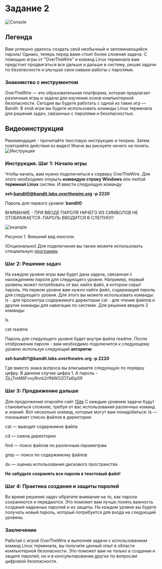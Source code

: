 # Задание 2
![Console](https://github.com/kvinokain/DUP01/blob/main/Foto/Konsol.jpg?raw=true)
## Легенда
Вам успешно удалось создать свой необычный и запоминающийся пароль! Однако, теперь перед вами стоит более сложная задача. С помощью игры от "OverTheWire" и команд Linux терминала вам предстоит продвигаться все дальше и дальше в систему, решая задачи по безопасности и улучшая свои навыки работы с паролями.
### Знакомство с инструментом
OverTheWire — это образовательная платформа, которая предлагает различные игры и задачи для изучения основ компьютерной безопасности. Сегодня вы будете работать с одной из таких игр — Bandit. В этой игре вы будете использовать команды Linux терминала для решения задач, связанных с паролями и безопасностью.
## Видеоинструкция
Рекомендация - прочитайте текстовую инструкцию и теорию. Затем повторяйте действия из видео! Иначе вы рискуете ничего не понять. ![Инструкция](https://disk.yandex.ru/i/CWIw9Dp9LKF6Jw)
### Инструкция. Шаг 1: Начало игры
Чтобы начать, вам нужно подключиться к серверу OverTheWire. Для этого необходимо открыть **командую строку Windows** или любой **терминал Linux** систем. И ввести следующую команду:

**ssh bandit0@bandit.labs.overthewire.org -p 2220**

Пароль для первого уровня: **bandit0**

ВНИМАНИЕ - ПРИ ВВОДЕ ПАРОЛЯ НИЧЕГО ИЗ СИМВОЛОВ НЕ ОТОБРАЖАЕТСЯ. ПАРОЛЬ ВВОДИТСЯ В СЛЕПУЮ!!!

![example](https://github.com/kvinokain/DUP01/blob/main/Foto/Example.jpg?raw=true)

Рисунок 1. Внешний вид консоли.

(Опционально) Для подключения вы также можете использовать специальную [программу](https://the.earth.li/~sgtatham/putty/latest/w64/putty.exe)
### Шаг 2: Решение задач
На каждом уровне игры вам будет дана задача, связанная с нахождением пароля для следующего уровня. Например, первый уровень может потребовать от вас найти файл, в котором скрыт пароль.
На первом уровне вам нужно найти файл, содержащий пароль для следующего уровня. Для этого вы можете использовать команды:
ls - для просмотра содержимого директории 
cat - для чтения файлов и другие команды для навигации по системе.
Для решения введите 2 команды:

  ls
  
  cat readme
  
Пароль для следующего уровня будет внутри файла readme. После отоброжения пароля - вам необходимо подключится к следующему уровню используя следующий **алгоритм**:

**ssh bandit?@bandit.labs.overthewire.org -p 2220** 

Где вместо знака вопроса вы вписываете следующую по порядку цифру. В данном случае цифра 1. А пароль - ZjLjTmM6FvvyRnrb2rfNWOZOTa6ip5If

### Шаг 3: Продвижение дальше
Для продолжения откройте сайт [!Site](https://overthewire.org/wargames/bandit/bandit2.html)
С каждым уровнем задачи будут становиться сложнее, требуя от вас использования различных команд и знаний. Вот несколько команд, которые могут вам понадобиться:
ls — показывает список файлов в директории

cat — выводит содержимое файла

cd — смена директории

find — поиск файлов по различным параметрам

grep — поиск по содержимому файлов

du — оценка использования дискового пространства

**Не забудьте сохранять все пароли в текстовый файл!**
### Шаг 4: Практика создания и защиты паролей
Во время решения задач обратите внимание на то, как пароли сохраняются и передаются. Это поможет вам лучше понять важность создания надежных паролей и их защиты. На каждом уровне вы будете получать новый пароль, который потребуется для входа на следующий уровень.

### Заключение
Работая с игрой OverTheWire и выполняя задачи с использованием команд Linux терминала, вы получите ценный опыт в области компьютерной безопасности. Это поможет вам не только в создании и защите паролей, но и в консультировании других по вопросам цифровой безопасности.
